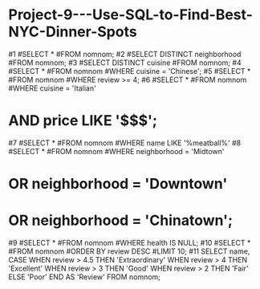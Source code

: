# Project-9---Use-SQL-to-Find-Best-NYC-Dinner-Spots
#1
#SELECT *
#FROM nomnom;
#2
#SELECT DISTINCT neighborhood
#FROM nomnom;
#3
#SELECT DISTINCT cuisine
#FROM nomnom;
#4
#SELECT *
#FROM nomnom
#WHERE cuisine = 'Chinese';
#5
#SELECT *
#FROM nomnom
#WHERE review >= 4;
#6
#SELECT *
#FROM nomnom
#WHERE cuisine = 'Italian'
#  AND price LIKE '$$$';
#7
#SELECT *
#FROM nomnom
#WHERE name LIKE '%meatball%'
#8
#SELECT *
#FROM nomnom
#WHERE neighborhood = 'Midtown'
#  OR neighborhood = 'Downtown'
#  OR neighborhood = 'Chinatown'; 
#9
#SELECT *
#FROM nomnom
#WHERE health IS NULL;
#10
#SELECT *
#FROM nomnom
#ORDER BY review DESC
#LIMIT 10;
#11
SELECT name,
 CASE
  WHEN review > 4.5 THEN 'Extraordinary'
  WHEN review > 4 THEN 'Excellent'
  WHEN review > 3 THEN 'Good'
  WHEN review > 2 THEN 'Fair'
  ELSE 'Poor'
 END AS 'Review'
FROM nomnom;
